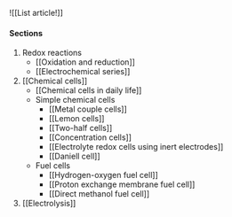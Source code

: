 ![[List article!]]

#### Sections
1. Redox reactions
	- [[Oxidation and reduction]]
	- [[Electrochemical series]]
2. [[Chemical cells]]
	- [[Chemical cells in daily life]]
	- Simple chemical cells
		- [[Metal couple cells]]
		- [[Lemon cells]]
		- [[Two-half cells]]
		- [[Concentration cells]]
		- [[Electrolyte redox cells using inert electrodes]]
		- [[Daniell cell]]
	- Fuel cells
		- [[Hydrogen-oxygen fuel cell]]
		- [[Proton exchange membrane fuel cell]]
		- [[Direct methanol fuel cell]]
3. [[Electrolysis]]
